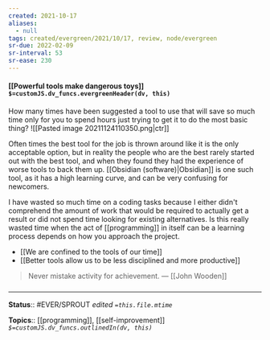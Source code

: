 ```yaml
---
created: 2021-10-17
aliases:
  - null
tags: created/evergreen/2021/10/17, review, node/evergreen
sr-due: 2022-02-09
sr-interval: 53
sr-ease: 230
---
```


#### [[Powerful tools make dangerous toys]] `$=customJS.dv_funcs.evergreenHeader(dv, this)`

How many times have been suggested a tool to use that will save so much time only for you to spend hours just trying to get it to do the most basic thing?
![[Pasted image 20211124110350.png|ctr]]

Often times the best tool for the job is thrown around like it is the only acceptable option, but in reality the people who are the best rarely started out with the best tool, and when they found they had the experience of worse tools to back them up. 
[[Obsidian (software)|Obsidian]] is one such tool, as it has a high learning curve, and can be very confusing for newcomers.

I have wasted so much time on a coding tasks because I either didn't comprehend the amount of work that would be required to actually get a result or did not spend time looking for existing alternatives. Is this really wasted time when the act of [[programming]] in itself can be a learning process depends on how you approach the project.

- [[We are confined to the tools of our time]]
- [[Better tools allow us to be less disciplined and more productive]]

> Never mistake activity for achievement.
> —  [[John Wooden]]

### <hr class="footnote"/>

**Status**:: #EVER/SPROUT 
*edited `=this.file.mtime`*

**Topics**:: [[programming]], [[self-improvement]]
*`$=customJS.dv_funcs.outlinedIn(dv, this)`*
